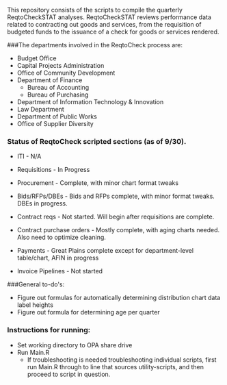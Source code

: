 This repository consists of the scripts to compile the quarterly ReqtoCheckSTAT analyses. ReqtoCheckSTAT reviews performance data related to contracting out goods and services, from the requisition of budgeted funds to the issuance of a check for goods or services rendered. 

###The departments involved in the ReqtoCheck process are:
* Budget Office
* Capital Projects Administration
* Office of Community Development
* Department of Finance
	* Bureau of Accounting
	* Bureau of Purchasing
* Department of Information Technology & Innovation
* Law Department
* Department of Public Works
* Office of Supplier Diversity

### Status of ReqtoCheck scripted sections (as of 9/30).
* ITI - N/A

* Requisitions - In Progress

* Procurement - Complete, with minor chart format tweaks

* Bids/RFPs/DBEs - Bids and RFPs complete, with minor format tweaks.  DBEs in progress.

* Contract reqs - Not started.  Will begin after requisitions are complete.

* Contract purchase orders - Mostly complete, with aging charts needed. Also need to optimize cleaning.

* Payments - Great Plains complete except for department-level table/chart, AFIN in progress

* Invoice Pipelines - Not started


###General to-do's:
* Figure out formulas for automatically determining distribution chart data label heights
* Figure out formula for determining age per quarter

### Instructions for running:
* Set working directory to OPA share drive
* Run Main.R
	* If troubleshooting is needed troubleshooting individual scripts, first run Main.R through to line that sources utility-scripts, and then proceed to script in question.